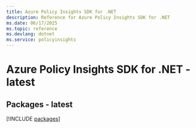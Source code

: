 ```yaml
---
title: Azure Policy Insights SDK for .NET
description: Reference for Azure Policy Insights SDK for .NET
ms.date: 06/17/2025
ms.topic: reference
ms.devlang: dotnet
ms.service: policyinsights
---
```

# Azure Policy Insights SDK for .NET - latest
## Packages - latest
[!INCLUDE [packages](policy-insights-index.md)]